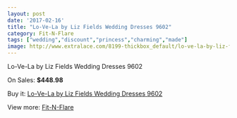 ```yaml
---
layout: post
date: '2017-02-16'
title: "Lo-Ve-La by Liz Fields Wedding Dresses 9602"
category: Fit-N-Flare
tags: ["wedding","discount","princess","charming","made"]
image: http://www.extralace.com/8199-thickbox_default/lo-ve-la-by-liz-fields-wedding-dresses-9602.jpg
---
```

Lo-Ve-La by Liz Fields Wedding Dresses 9602

On Sales: **$448.98**
<a href="https://www.extralace.com/fit-n-flare/3889-lo-ve-la-by-liz-fields-wedding-dresses-9602.html"><amp-img layout="responsive" width="600" height="600" src="//www.extralace.com/8199-thickbox_default/lo-ve-la-by-liz-fields-wedding-dresses-9602.jpg" alt="Lo-Ve-La by Liz Fields Wedding Dresses 9602 0" /></a>
<a href="https://www.extralace.com/fit-n-flare/3889-lo-ve-la-by-liz-fields-wedding-dresses-9602.html"><amp-img layout="responsive" width="600" height="600" src="//www.extralace.com/8200-thickbox_default/lo-ve-la-by-liz-fields-wedding-dresses-9602.jpg" alt="Lo-Ve-La by Liz Fields Wedding Dresses 9602 1" /></a>

Buy it: [Lo-Ve-La by Liz Fields Wedding Dresses 9602](https://www.extralace.com/fit-n-flare/3889-lo-ve-la-by-liz-fields-wedding-dresses-9602.html "Lo-Ve-La by Liz Fields Wedding Dresses 9602")

View more: [Fit-N-Flare](https://www.extralace.com/4-fit-n-flare "Fit-N-Flare")